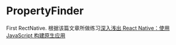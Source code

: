 # PropertyFinder
First RectNative.
根据该篇文章所做练习[深入浅出 React Native：使用 JavaScript 构建原生应用](http://zhuanlan.zhihu.com/FrontendMagazine/19996445)

